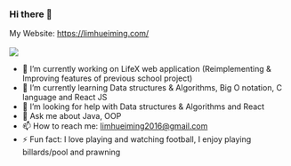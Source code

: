 ### Hi there 👋
My Website: https://limhueiming.com/
<br /> <br />[<img src="https://img.shields.io/badge/LinkedIn-0077B5?style=for-the-badge&logo=linkedin&logoColor=white" />](https://www.linkedin.com/in/lim-huei-ming)
- 🔭 I’m currently working on LifeX web application (Reimplementing & Improving features of previous school project)
- 🌱 I’m currently learning Data structures & Algorithms, Big O notation, C language and React JS
- 🤔 I’m looking for help with Data structures & Algorithms and React
- 💬 Ask me about Java, OOP
- 📫 How to reach me: limhueiming2016@gmail.com
- ⚡ Fun fact: I love playing and watching football, I enjoy playing billards/pool and prawning
